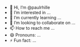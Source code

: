 - 👋 Hi, I’m @paulrhille
- 👀 I’m interested in ...
- 🌱 I’m currently learning ...
- 💞️ I’m looking to collaborate on ...
- 📫 How to reach me ...
- 😄 Pronouns: ...
- ⚡ Fun fact: ...

<!---
paulrhille/paulrhille is a ✨ special ✨ repository because its `README.md` (this file) appears on your GitHub profile.
You can click the Preview link to take a look at your changes.
--->
